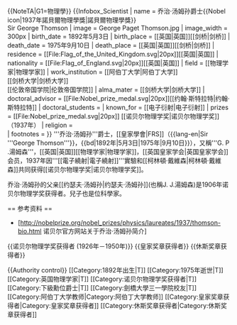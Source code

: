 {{NoteTA|G1=物理學}}
{{Infobox_Scientist
| name = 乔治·汤姆孙爵士{{Nobel icon|1937年諾貝爾物理學獎|諾貝爾物理學獎}}<br />Sir George Thomson
| image = George Paget Thomson.jpg
| image_width = 300px
| birth_date = 1892年5月3日
| birth_place = [[英国|英国]][[剑桥|剑桥]]
| death_date = 1975年9月10日
| death_place = [[英国|英国]][[剑桥|剑桥]]
| residence = [[File:Flag_of_the_United_Kingdom.svg|20px]][[英国|英国]] 
| nationality = [[File:Flag_of_England.svg|20px]][[英国|英国]] 
| field = [[物理学家|物理学家]] 
| work_institution = [[阿伯丁大学|阿伯丁大学]]<br>[[剑桥大学|剑桥大学]]<br>[[伦敦帝国学院|伦敦帝国学院]]
| alma_mater = [[剑桥大学|剑桥大学]]
| doctoral_advisor = [[File:Nobel_prize_medal.svg|20px]][[约翰·斯特拉特|约翰·斯特拉特]]
| doctoral_students = 
| known_for  = [[电子衍射|电子衍射]]
| prizes =  [[File:Nobel_prize_medal.svg|20px]] [[诺贝尔物理学奖|诺贝尔物理学奖]]（1937年）
| religion =  
| footnotes = 
}}
'''乔治·汤姆孙'''爵士，[[皇家學會|FRS]]（{{lang-en|Sir '''George Thomson'''}}，{{bd|1892年|5月3日|1975年|9月10日}}），又稱'''G. P .湯姆森'''，[[英国|英国]][[物理学家|物理学家]]，[[英国皇家学会|英国皇家学会]]会员，1937年因'''[[電子繞射|電子繞射]]'''實驗和[[柯林頓·戴維森|柯林頓·戴維森]]共同获得[[诺贝尔物理学奖|诺贝尔物理学奖]]。

乔治·汤姆孙的父亲[[约瑟夫·汤姆孙|约瑟夫·汤姆孙]](也稱J. J.湯姆森)是1906年诺贝尔物理学奖获得者。兒子也是位科學家。

== 参考资料 ==
* [http://nobelprize.org/nobel_prizes/physics/laureates/1937/thomson-bio.html  诺贝尔官方网站关于乔治·汤姆孙简介]

{{诺贝尔物理学奖获得者 (1926年－1950年)}}
{{皇家奖章获得者}}
{{休斯奖章获得者}}

{{Authority control}}
[[Category:1892年出生|T]]
[[Category:1975年逝世|T]]
[[Category:英国物理学家|T]]
[[Category:诺贝尔物理学奖获得者|T]]
[[Category:下級勳位爵士|T]]
[[Category:劍橋大學三一學院校友|T]]
[[Category:阿伯丁大学教师|Category:阿伯丁大学教师]]
[[Category:皇家奖章获得者|Category:皇家奖章获得者]]
[[Category:休斯奖章获得者|Category:休斯奖章获得者]]